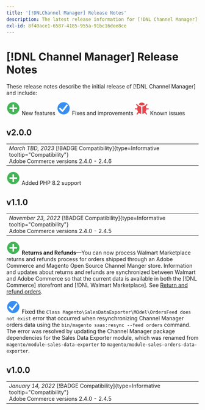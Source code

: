 ```yaml
---
title: '[!DNLChannel Manager] Release Notes'
description: The latest release information for [!DNL Channel Manager] from Adobe Commerce.
exl-id: 8f40ace1-6587-4185-955a-91bc16dee8ce
---
```

# [!DNL Channel Manager] Release Notes

These release notes describe the initial release of [!DNL Channel Manager] and include:

![New](../assets/new.svg) New features
![Fixed issue](../assets/fix.svg) Fixes and improvements
![Known issue](../assets/bug.svg) Known issues


## v2.0.0

<table>
<tr style="border: 0;">
  <td>
    <i>March TBD, 2023</i>
    [!BADGE Compatibility]{type=Informative tooltip="Compatibility"}<br>Adobe Commerce versions 2.4.0 - 2.4.6
  </td>
  </tr>
  </table>
  
  ![New](../assets/new.svg)<!--CHAN-5204--> Added PHP 8.2 support
  
  
## v1.1.0

<table >
<tr style="border: 0;">
  <td>
    <i>November 23, 2022</i>
    [!BADGE Compatibility]{type=Informative tooltip="Compatibility"}<br>Adobe Commerce versions 2.4.0 - 2.4.5
  </td>
  </tr>
</table>
  
![New](../assets/new.svg)<!--CHAN-5204--> **Returns and Refunds**—You can now process Walmart Marketplace returns and refunds process for orders shipped through an Adobe Commerce and Magento Open Source Channel Manger store. Information and updates about returns and refunds are synchronized between Walmart and Adobe Commerce so that the current data is available in both the [!DNL Commerce] storefront and [!DNL Walmart Marketplace]. See [Return and refund orders](return-refund-orders.md).

![Fixed](../assets/fix.svg)<!--CHAN-5661--> Fixed the `Class Magento\SalesDataExporter\MOdel\OrdersFeed does not exist` error that occurred when resynchronizing Channel Manager orders data using the `bin/magento saas:resync --feed orders` command. The error was resolved by updating the Channel Manager package dependencies for the Sales Data Exporter module, which was renamed from `magento/module-sales-data-exporter` to `magento/module-sales-orders-data-exporter`.

## v1.0.0

<table>
<tr style="border: 0;">
  <td>
    <i>January 14, 2022</i>
    [!BADGE Compatibility]{type=Informative tooltip="Compatibility"}<br>Adobe Commerce versions 2.4.0 - 2.4.5
  </td>
  </tr>
</table>

